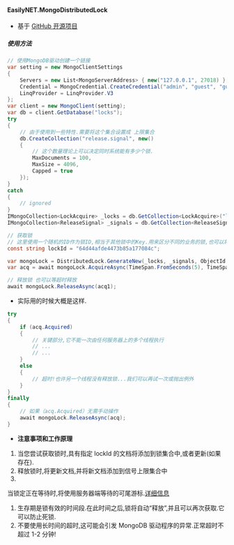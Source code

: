 ﻿#### EasilyNET.MongoDistributedLock

- 基于 [GitHub 开源项目](https://github.com/gritse/mongo-lock)

##### 使用方法

```csharp
// 使用MongoDB驱动创建一个链接
var setting = new MongoClientSettings
{
    Servers = new List<MongoServerAddress> { new("127.0.0.1", 27018) },
    Credential = MongoCredential.CreateCredential("admin", "guest", "guest"),
    LinqProvider = LinqProvider.V3
};
var client = new MongoClient(setting);
var db = client.GetDatabase("locks");
try
{
    // 由于使用到一些特性.需要将这个集合设置成 上限集合
    db.CreateCollection("release.signal", new()
    {
        // 这个数量理论上可以决定同时系统能有多少个锁.
        MaxDocuments = 100,
        MaxSize = 4096,
        Capped = true
    });
}
catch
{
    // ignored
}
IMongoCollection<LockAcquire> _locks = db.GetCollection<LockAcquire>("lock.acquire");
IMongoCollection<ReleaseSignal> _signals = db.GetCollection<ReleaseSignal>("release.signal");

// 获取锁
// 这里使用一个随机的ID作为锁ID,相当于其他锁中的Key.用来区分不同的业务的锁,也可以将不同的业务类型放到MongoDB中存起来,然后再使用的时候再取获取这个id
const string lockId = "64d44afde4473b85a177084c";

var mongoLock = DistributedLock.GenerateNew(_locks, _signals, ObjectId.Parse(lockId));
var acq = await mongoLock.AcquireAsync(TimeSpan.FromSeconds(5), TimeSpan.FromSeconds(0));

// 释放锁 也可以等超时释放
await mongoLock.ReleaseAsync(acq1);
```

- 实际用的时候大概是这样.

```csharp
try
{
    if (acq.Acquired)
    {
        // 关键部分,它不能一次由任何服务器上的多个线程执行
        // ...
        // ...
    }
    else
    {
        // 超时!也许另一个线程没有释放锁...我们可以再试一次或抛出例外
    }
}
finally
{
    // 如果（acq.Acquired）无需手动操作
    await mongoLock.ReleaseAsync(acq);
}
```

- **注意事项和工作原理**

1. 当您尝试获取锁时,具有指定 lockId 的文档将添加到锁集合中,或者更新(如果存在).
1. 释放锁时,将更新文档,并将新文档添加到信号上限集合中
1.

当锁定正在等待时,将使用服务器端等待的可尾游标.[详细信息](https://docs.mongodb.com/manual/reference/method/cursor.tailable)

1. 生存期是锁有效的时间段.在此时间之后,锁将自动“释放”,并且可以再次获取.它可以防止死锁.
1. 不要使用长时间的超时,这可能会引发 MongoDB 驱动程序的异常.正常超时不超过 1-2 分钟!
